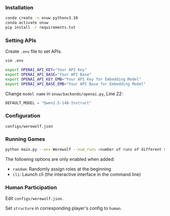 ### Installation

```sh
conda create -n onuw python=3.10
conda activate onuw
pip install -r requirements.txt
```

### Setting APIs

Create `.env` file to set APIs.
```sh
vim .env
```

```sh
export OPENAI_API_KEY="Your API Key"
export OPENAI_API_BASE="Your API Base"
export OPENAI_API_KEY_EMB="Your API Key for Embedding Model"
export OPENAI_API_BASE_EMB="Your API Base for Embedding Model"
```

Change `model name` in `onuw/backends/openai.py`, Line 22:
```python
DEFAULT_MODEL = "Qwen2.5-14B-Instruct"
```

### Configuration
`configs/werewolf.json`

### Running Games
```bash
python main.py --env Werewolf --num_runs <number of runs of different settings> --num_repeats <number of repeating runs in one setting> --random --cli --save_path <save path for game logs>
```
The following options are only enabled when added:

- `random`: Randomly assign roles at the beginning
- `cli`: Launch cli (the interactive interface in the command line)

### Human Participation
Edit `configs/werewolf.json`.

Set `structure` in corresponding player's config to `human`.
